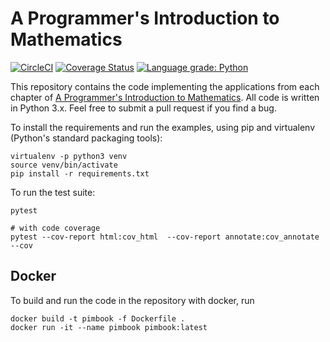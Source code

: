 # A Programmer's Introduction to Mathematics

[![CircleCI](https://dl.circleci.com/status-badge/img/gh/pim-book/programmers-introduction-to-mathematics/tree/master.svg?style=shield)](https://dl.circleci.com/status-badge/redirect/gh/pim-book/programmers-introduction-to-mathematics/tree/master) [![Coverage Status](https://coveralls.io/repos/github/pim-book/programmers-introduction-to-mathematics/badge.svg?branch=master)](https://coveralls.io/github/pim-book/programmers-introduction-to-mathematics?branch=master) [![Language grade: Python](https://img.shields.io/lgtm/grade/python/g/pim-book/programmers-introduction-to-mathematics.svg?logo=lgtm&logoWidth=18)](https://lgtm.com/projects/g/pim-book/programmers-introduction-to-mathematics/context:python)

This repository contains the code implementing the applications from each
chapter of [A Programmer's Introduction to Mathematics](https://pimbook.org).
All code is written in Python 3.x. Feel free to submit a pull request if you
find a bug.

To install the requirements and run the examples, using pip and virtualenv (Python's standard packaging tools):

```
virtualenv -p python3 venv
source venv/bin/activate
pip install -r requirements.txt
```

To run the test suite:

```
pytest

# with code coverage
pytest --cov-report html:cov_html  --cov-report annotate:cov_annotate --cov
```

## Docker

To build and run the code in the repository with docker, run

```
docker build -t pimbook -f Dockerfile . 
docker run -it --name pimbook pimbook:latest 
```
